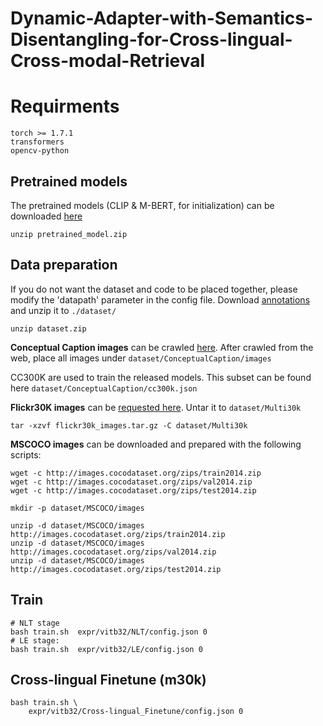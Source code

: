  # Dynamic-Adapter-with-Semantics-Disentangling-for-Cross-lingual-Cross-modal-Retrieval
# Requirments
```
torch >= 1.7.1
transformers
opencv-python
```
## Pretrained models
The pretrained models (CLIP & M-BERT, for initialization) can be downloaded [here](https://drive.google.com/file/d/1lJU9RwuYTvEd9r9ReM9FyXRxgkxxTStx/view?usp=sharing)
```
unzip pretrained_model.zip
```


## Data preparation
If you do not want the dataset and code to be placed together, please modify the 'datapath' parameter in the config file.
Download [annotations](https://drive.google.com/file/d/1LWp6RVAXUjHvljB0xUDgIg56jQRzPHcC/view?usp=sharing) and unzip it to `./dataset/`
```
unzip dataset.zip
```

**Conceptual Caption images** can be crawled [here](https://ai.google.com/research/ConceptualCaptions/download). After crawled from the web, place all images under `dataset/ConceptualCaption/images`

CC300K are used to train the released models. This subset can be found here `dataset/ConceptualCaption/cc300k.json`

**Flickr30K images** can be [requested here](https://forms.illinois.edu/sec/229675). Untar it to `dataset/Multi30k`
```
tar -xzvf flickr30k_images.tar.gz -C dataset/Multi30k
```
**MSCOCO images** can be downloaded and prepared with the following scripts:
```
wget -c http://images.cocodataset.org/zips/train2014.zip
wget -c http://images.cocodataset.org/zips/val2014.zip
wget -c http://images.cocodataset.org/zips/test2014.zip

mkdir -p dataset/MSCOCO/images

unzip -d dataset/MSCOCO/images http://images.cocodataset.org/zips/train2014.zip 
unzip -d dataset/MSCOCO/images http://images.cocodataset.org/zips/val2014.zip 
unzip -d dataset/MSCOCO/images http://images.cocodataset.org/zips/test2014.zip 
```

## Train
```
# NLT stage
bash train.sh  expr/vitb32/NLT/config.json 0
# LE stage:
bash train.sh  expr/vitb32/LE/config.json 0
```
## Cross-lingual Finetune (m30k)
```
bash train.sh \
    expr/vitb32/Cross-lingual_Finetune/config.json 0
```

